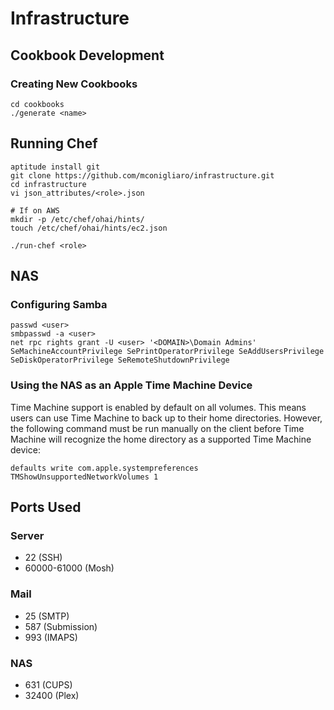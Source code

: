 # Infrastructure

## Cookbook Development

### Creating New Cookbooks

    cd cookbooks
    ./generate <name>

## Running Chef

    aptitude install git
    git clone https://github.com/mconigliaro/infrastructure.git
    cd infrastructure
    vi json_attributes/<role>.json
    
    # If on AWS
    mkdir -p /etc/chef/ohai/hints/
    touch /etc/chef/ohai/hints/ec2.json
    
    ./run-chef <role>

## NAS

### Configuring Samba

    passwd <user>
    smbpasswd -a <user>
    net rpc rights grant -U <user> '<DOMAIN>\Domain Admins' SeMachineAccountPrivilege SePrintOperatorPrivilege SeAddUsersPrivilege SeDiskOperatorPrivilege SeRemoteShutdownPrivilege

### Using the NAS as an Apple Time Machine Device

Time Machine support is enabled by default on all volumes. This means users can use Time Machine to back up to their home directories. However, the following command must be run manually on the client before Time Machine will recognize the home directory as a supported Time Machine device:

    defaults write com.apple.systempreferences TMShowUnsupportedNetworkVolumes 1

## Ports Used

### Server

  - 22 (SSH)
  - 60000-61000 (Mosh)

### Mail

  - 25 (SMTP)
  - 587 (Submission)
  - 993 (IMAPS)

### NAS

  - 631 (CUPS)
  - 32400 (Plex)
